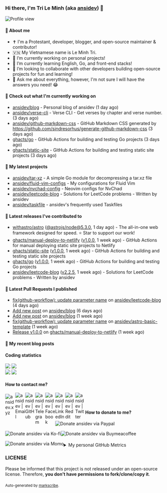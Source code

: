 ### Hi there, I'm Tri Le Minh (aka [ansidev][website]) 👋

<img src="https://komarev.com/ghpvc/?username=ansidev" alt="Profile view" />

#### 📕 About me

- ✝️ I'm a Protestant, developer, blogger, and open-source maintainer & contributor!
- 🇻🇳 My Vietnamese name is Le Minh Tri.
- 🔭 I’m currently working on personal projects!
- 🌱 I’m currently learning English, Go, and front-end stacks!
- 👯 I’m looking to collaborate with other developers building open-source projects for fun and learning!
- 💬 Ask me about everything, however, I'm not sure I will have the answers you need! 😂

#### 👷 Check out what I'm currently working on

- [ansidev/blog](https://github.com/ansidev/blog) - Personal blog of ansidev (1 day ago)
- [ansidev/verse-cli](https://github.com/ansidev/verse-cli) - Verse CLI - Get verses by chapter and verse number. (3 days ago)
- [ansidev/github-markdown-css](https://github.com/ansidev/github-markdown-css) - GitHub Markdown CSS generated by https://github.com/sindresorhus/generate-github-markdown-css (3 days ago)
- [ghacts/go](https://github.com/ghacts/go) - GitHub Actions for building and testing Go projects (3 days ago)
- [ghacts/static-site](https://github.com/ghacts/static-site) - GitHub Actions for building and testing static site projects (3 days ago)

#### 🌱 My latest projects

- [ansidev/tar-xz](https://github.com/ansidev/tar-xz) - A simple Go module for decompressing a tar.xz file
- [ansidev/fluid-vim-configs](https://github.com/ansidev/fluid-vim-configs) - My configurations for Fluid Vim
- [ansidev/nvchad-config](https://github.com/ansidev/nvchad-config) - Neovim configs for NvChad
- [ansidev/leetcode-blog](https://github.com/ansidev/leetcode-blog) - Solutions for LeetCode problems - Written by ansidev
- [ansidev/taskfile](https://github.com/ansidev/taskfile) - ansidev's frequently used Taskfiles

#### 🔭 Latest releases I've contributed to

- [withastro/astro](https://github.com/withastro/astro) ([@astrojs/node@5.3.0](https://github.com/withastro/astro/releases/tag/%40astrojs/node%405.3.0), 1 day ago) - The all-in-one web framework designed for speed. ⭐️ Star to support our work!
- [ghacts/manual-deploy-to-netlify](https://github.com/ghacts/manual-deploy-to-netlify) ([v1.0.0](https://github.com/ghacts/manual-deploy-to-netlify/releases/tag/v1.0.0), 1 week ago) - GitHub Actions for manual deploying static site projects to Netlify
- [ghacts/static-site](https://github.com/ghacts/static-site) ([v1.0.0](https://github.com/ghacts/static-site/releases/tag/v1.0.0), 1 week ago) - GitHub Actions for building and testing static site projects
- [ghacts/go](https://github.com/ghacts/go) ([v1.0.0](https://github.com/ghacts/go/releases/tag/v1.0.0), 1 week ago) - GitHub Actions for building and testing Go projects
- [ansidev/leetcode-blog](https://github.com/ansidev/leetcode-blog) ([v2.2.5](https://github.com/ansidev/leetcode-blog/releases/tag/v2.2.5), 1 week ago) - Solutions for LeetCode problems - Written by ansidev

#### 🔨 Latest Pull Requests I published

- [fix(github-workflow): update parameter name](https://github.com/ansidev/leetcode-blog/pull/166) on [ansidev/leetcode-blog](https://github.com/ansidev/leetcode-blog) (4 days ago)
- [Add new post](https://github.com/ansidev/blog/pull/506) on [ansidev/blog](https://github.com/ansidev/blog) (6 days ago)
- [Add new post](https://github.com/ansidev/blog/pull/503) on [ansidev/blog](https://github.com/ansidev/blog) (1 week ago)
- [fix(github-workflow): update parameter name](https://github.com/ansidev/astro-basic-template/pull/214) on [ansidev/astro-basic-template](https://github.com/ansidev/astro-basic-template) (1 week ago)
- [Release v1.0.0](https://github.com/ghacts/manual-deploy-to-netlify/pull/1) on [ghacts/manual-deploy-to-netlify](https://github.com/ghacts/manual-deploy-to-netlify) (1 week ago)

#### 📜 My recent blog posts

<!-- BLOG-POST-LIST:START --><!-- BLOG-POST-LIST:END -->

#### Coding statistics

<img
  src="https://github-profile-summary-cards.vercel.app/api/cards/stats?username=ansidev&theme=github_dark"
  style="display: inline; width: 320px;"
/>
<img
  src="https://github-profile-summary-cards.vercel.app/api/cards/productive-time?username=ansidev&theme=github_dark&utcOffset=7"
  style="display: inline; width: 320px;"
/>
<br />
<img
  src="https://github-profile-summary-cards.vercel.app/api/cards/repos-per-language?username=ansidev&theme=github_dark"
  style="display: inline; width: 320px;"
/>
<img
  src="https://github-profile-summary-cards.vercel.app/api/cards/most-commit-language?username=ansidev&theme=github_dark"
  style="display: inline; width: 320px;"
/>

#### How to contact me?

[<img align="left" width="32px" src="https://ansidev.xyz/pwa-192x192.png"                alt="ansidev.xyz" style="padding-top: 4px;" />][website]
<a href="mailto:ansidev@gmail.com">
 <img align="left" width="32px" src="https://img.icons8.com/fluency/32/gmail-new.png"    alt="ansidev | Email" />
</a>
[<img align="left" width="32px" src="https://img.icons8.com/fluency/32/github.png"       alt="ansidev | GitHub" />][github]
[<img align="left" width="32px" src="https://img.icons8.com/fluency/32/telegram-app.svg" alt="ansidev | Telegram" />][telegram]
[<img align="left" width="32px" src="https://img.icons8.com/fluency/32/facebook.svg"     alt="ansidev | Facebook" />][facebook]
[<img align="left" width="32px" src="https://img.icons8.com/fluency/32/linkedin.svg"     alt="ansidev | LinkedIn" />][linkedin]
[<img align="left" width="32px" src="https://img.icons8.com/fluency/32/reddit.svg"       alt="ansidev | Reddit" />][reddit]
[<img align="left" width="32px" src="https://img.icons8.com/fluency/32/twitter.svg"      alt="ansidev | Twitter" />][twitter]

<br/>
<br/>

#### How to donate to me?

[<img align="left" height="32px" src="https://www.paypalobjects.com/paypal-ui/logos/svg/paypal-color.svg"  alt="Donate ansidev via Paypal" />][paypal]
[<img align="left" height="32px" src="https://storage.ko-fi.com/cdn/brandasset/kofi_bg_tag_white.png"      alt="Donate ansidev via  Ko-fi" />][kofi]
[<img align="left" height="32px" src="https://cdn.buymeacoffee.com/buttons/v2/default-yellow.png"          alt="Donate ansidev via Buymeacoffee" />][buymeacoffee]
[<img align="left" height="32px" src="https://ansidev.xyz/imgs/momo_icon_rectangle_pinkbg_RGB.png"         alt="Donate ansidev via Momo" />][momo]

<br/>
<br/>

[website]: https://ansidev.xyz/?utm_source=github&utm_medium=readme
[email]: ansidev@gmail.com
[github]: https://github.com/ansidev
[facebook]: https://facebook.com/leminhtri.py
[telegram]: https://t.me/ansidev
[twitter]: https://twitter.com/ansidev
[linkedin]: https://linkedin.com/in/tri-le-minh-1b05bb51/
[reddit]: https://reddit.com/u/ansidev
[paypal]: https://paypal.me/ansidev
[kofi]: https://ko-fi.com/ansidev
[buymeacoffee]: https://buymeacoffee.com/ansidev
[momo]: https://me.momo.vn/ansidev

<br/>
<br/>

<details>
  <summary>My personal GitHub Metrics</summary>
  <br/>
  <img src="./github_metrics_01.svg" />
  <img src="./github_metrics_02.svg" />
</details>

### LICENSE

Please be informed that this project is not released under an open-source license. Therefore, **you don't have permissions to fork/clone/copy it**.

<sub>Auto-generated by [markscribe](https://github.com/muesli/markscribe).</sub>
